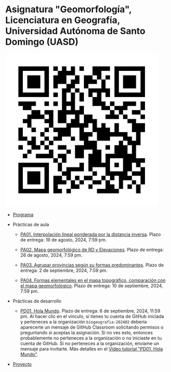 # Asignatura "Geomorfología", Licenciatura en Geografía, Universidad Autónoma de Santo Domingo (UASD)

![](qr.jpg)

- [Programa](programa-geomorfologia-202402.pdf)

- Prácticas de aula

  - [PA01. Interpolación lineal ponderada por la distancia inversa](https://github.com/geomorfologia-202402/geomorfologia-202402-pa01-interpolacion-idw). Plazo de entrega: 19 de agosto, 2024, 7:59 pm.
  
  - [PA02. Mapa geomorfológico de RD y Elevaciones](https://github.com/geomorfologia-master/mapa-geomorfologico-rd-y-elevaciones). Plazo de entrega: 26 de agosto, 2024, 7:59 pm.
  
  - [PA03. Agrupar provincias según su formas predominantes](https://github.com/geomorfologia-master/agrupamiento-por-formas). Plazo de entrega: 2 de septiembre, 2024, 7:59 pm.
  
  - [PA04. Formas elementales en el mapa topográfico, comparación con el mapa geomorfológico](https://github.com/geomorfologia-master/formas-elementales-mtn-y-mapa-geomorfologico). Plazo de entrega: 10 de septiembre, 2024, 7:59 pm.

- Prácticas de desarrollo

  - [PD01. Hola Mundo](https://classroom.github.com/a/wy0aU1nv). Plazo de entrega: 6 de septiembre, 2024, 11:59 pm. Al hacer clic en el vínculo, si tienes tu cuenta de GitHub iniciada y perteneces a la organización `biogeografia-202402` debería aparecerte un mensaje de GitHub Classroom solicitando permisos o preguntando si aceptas la asignación. Si no ves esto, entonces probablemente no perteneces a la organización o no iniciaste en tu cuenta de GitHub. Si no perteneces a la organización, envíame un mensaje para invitarte. Más detalles en el [Vídeo tutorial "PD01. Hola Mundo"](https://drive.google.com/file/d/1om49HJ7ndANraUPuT5a5gYEZRlELMoXB/view?usp=drive_link).

- [Proyecto](https://github.com/geomorfologia-202402/proyecto)

